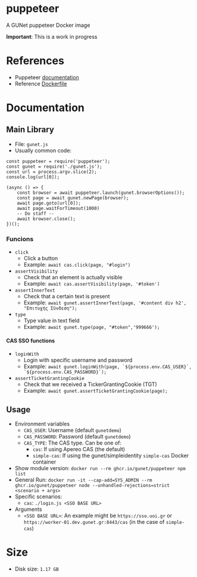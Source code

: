 # puppeteer
A GUNet puppeteer Docker image

**Important**: This is a work in progress

# References
* Puppeteer [documentation](https://pptr.dev/guides/docker)
* Reference [Dockerfile](https://github.com/puppeteer/puppeteer/blob/main/docker/Dockerfile)

# Documentation
## Main Library
* File: `gunet.js`
* Usually common code:
```
const puppeteer = require('puppeteer');
const gunet = require('./gunet.js');
const url = process.argv.slice(2);
console.log(url[0]);

(async () => {
    const browser = await puppeteer.launch(gunet.browserOptions());
    const page = await gunet.newPage(browser);
    await page.goto(url[0]);
    await page.waitForTimeout(1000)
    -- Do staff --
    await browser.close();
})();
```
### Funcions
* `click`
  - Click a button
  - Example: `await cas.click(page, "#login")`
* `assertVisibility`
  - Check that an element is actually visible
  - Example: `await cas.assertVisibility(page, '#token')`
* `assertInnerText`
  - Check that a certain text is present
  - Example: `await gunet.assertInnerText(page, '#content div h2', "Επιτυχής Σύνδεση");`
* `type`
  - Type value in text field
  - Example: `await gunet.type(page, "#token",'999666');`
#### CAS SSO functions
* `loginWith`
  - Login with specific username and password
  - Example: ```await gunet.loginWith(page, `${process.env.CAS_USER}`, `${process.env.CAS_PASSWORD}`);```
* `assertTicketGrantingCookie`
  - Check that we received a TickerGrantingCookie (TGT)
  - Example: `await gunet.assertTicketGrantingCookie(page);`

## Usage
* Environment variables
  - `CAS_USER`: Username (default `gunetdemo`)
  - `CAS_PASSWORD`: Password (default `gunetdemo`)
  - `CAS_TYPE`: The CAS type. Can be one of:
    * `cas`: If using Apereo CAS (the default)
    * `simple-cas`: If using the gunet/simpleidentity `simple-cas` Docker container   
* Show module version: `docker run --rm ghcr.io/gunet/puppeteer npm list`
* General Run: `docker run -it --cap-add=SYS_ADMIN --rm ghcr.io/gunet/puppeteer node --unhandled-rejections=strict <scenario + args>`
* Specific scenarios:
  - `cas`: `./login.js <SSO BASE URL>`
* Arguments
  - `<SSO BASE URL>`: An example might be `https://sso.uoi.gr` or `https://worker-01.dev.gunet.gr:8443/cas` (in the case of `simple-cas`)

# Size
* Disk size: `1.17 GB`